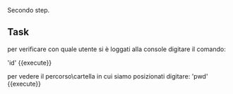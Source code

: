 Secondo step.

## Task
per verificare con quale utente si è loggati alla console digitare il comando:

'id' {{execute}}

per vedere il percorso\cartella in cui siamo posizionati digitare:
'pwd' {{execute}}
